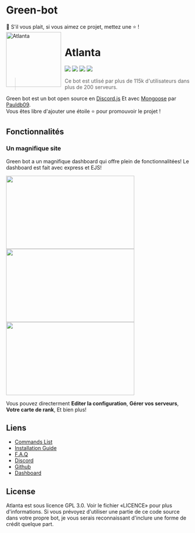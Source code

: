# Green-bot
:pray: S'il vous plait, si vous aimez ce projet, mettez une :star: !
<img width="150" height="150" align="left" style="float: left; margin: 0 10px 0 0;" alt="Atlanta" src="https://i.goopics.net/lEENx.png">  

# Atlanta

[![](https://img.shields.io/discord/784773050956513290.svg?logo=discord&colorB=7289DA)](http://green-bot.xyz/discord)
[![](https://discordbots.org/api/widget/status/784773050956513290.svg)](https://discordbots.org/bot/784773050956513290)
[![](https://img.shields.io/badge/discord.js-v12.0.0--dev-blue.svg?logo=npm)](https://github.com/discordjs)
[![](https://www.codefactor.io/repository/github/pauldb09/Green-bot/badge)](https://www.codefactor.io/repository/pauldb09/Green-bot/)

> Ce bot est utlisé par plus de 115k d'utilisateurs dans plus de 200 serveurs.

Green bot est un bot open source en  [Discord.js](https://discord.js.org) Et avec [Mongoose](https://mongoosejs.com/docs/api.html) par [Pauldb09](https://github.com/Pauldb09).  
Vous êtes libre d'ajouter une étoile ⭐ pour promouvoir le projet !

## Fonctionnalités


### Un magnifique site

Green bot a un magnifique dashboard qui offre plein de fonctionnalitées! Le dashboard est fait avec express et EJS!

<img align="left" style="float: centrer; margin: 0 10px 0 0;" src="https://zupimages.net/up/19/31/c3ya.png" height="200" width="350"/>
<img align="center" style="float: left; margin: 0 10px 0 0;" src="https://zupimages.net/up/19/31/vnq5.png" height="200" width="350"/>
<img align="center" style="float: centrer; margin: 0 10px 0 0;" src="https://zupimages.net/up/19/31/htga.png" height="200" width="350"/>

Vous pouvez directerment **Editer la configuration**, **Gérer vos serveurs**, **Votre carte de rank**, Et bien plus!

## Liens

*   [Commands List](http://green-bot.xyz)
*   [Installation Guide](http://green-bot.xyz/discord)
*   [F.A.Q](http://green-bot.xyz/discord)
*   [Discord](http://green-bot.xyz/discord)
*   [Github](https://github.com/pauldb09/Green-bot/)
*   [Dashboard](http://green-bot.xyz/)

## License

Atlanta est sous licence GPL 3.0. Voir le fichier «LICENCE» pour plus d'informations. Si vous prévoyez d'utiliser une partie de ce code source dans votre propre bot, je vous serais reconnaissant d'inclure une forme de crédit quelque part.
